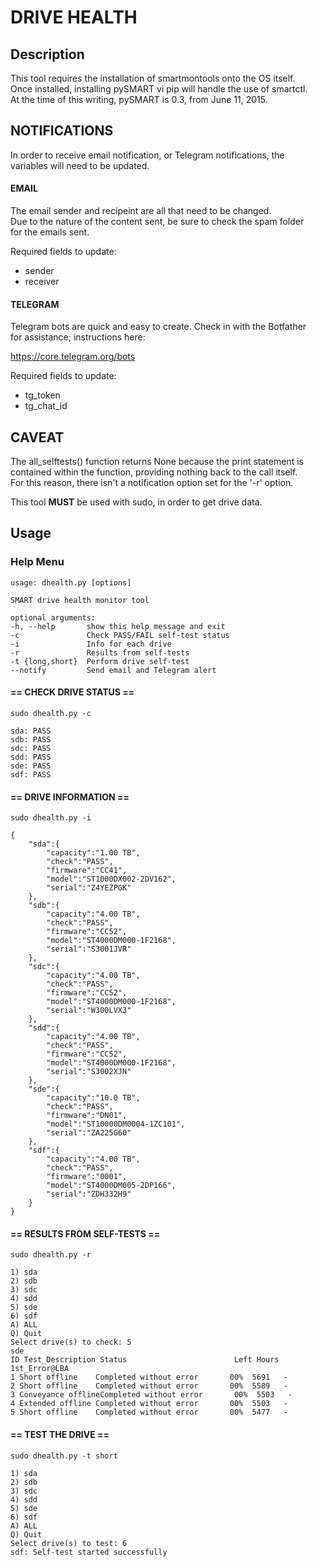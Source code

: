 DRIVE HEALTH
===

Description
---
This tool requires the installation of smartmontools onto the OS itself.  
Once installed, installing pySMART vi pip will handle the use of smartctl.  
At the time of this writing, pySMART is 0.3, from June 11, 2015.  


NOTIFICATIONS
---
In order to receive email notification, or Telegram notifications, the  
variables will need to be updated.  

#### EMAIL
The email sender and recipeint are all that need to be changed.  
Due to the nature of the content sent, be sure to check the spam folder  
for the emails sent.  

Required fields to update:  
* sender
* receiver

#### TELEGRAM
Telegram bots are quick and easy to create. Check in with the Botfather  
for assistance; instructions here:  

https://core.telegram.org/bots

Required fields to update:  
* tg_token
* tg_chat_id


CAVEAT
---
The all_selftests() function returns None because the print statement is  
contained within the function, providing nothing back to the call itself.  
For this reason, there isn't a notification option set for the '-r' option.  

This tool **MUST** be used with sudo, in order to get drive data.  


Usage
---
### Help Menu

    usage: dhealth.py [options]

    SMART drive health monitor tool

    optional arguments:
    -h, --help       show this help message and exit
    -c               Check PASS/FAIL self-test status
    -i               Info for each drive
    -r               Results from self-tests
    -t {long,short}  Perform drive self-test
    --notify         Send email and Telegram alert


#### == CHECK DRIVE STATUS ==

    sudo dhealth.py -c

    sda: PASS
    sdb: PASS
    sdc: PASS
    sdd: PASS
    sde: PASS
    sdf: PASS


#### == DRIVE INFORMATION ==

    sudo dhealth.py -i

    {
        "sda":{
            "capacity":"1.00 TB",
            "check":"PASS",
            "firmware":"CC41",
            "model":"ST1000DX002-2DV162",
            "serial":"Z4YEZPGK"
        },
        "sdb":{
            "capacity":"4.00 TB",
            "check":"PASS",
            "firmware":"CC52",
            "model":"ST4000DM000-1F2168",
            "serial":"S3001JVR"
        },
        "sdc":{
            "capacity":"4.00 TB",
            "check":"PASS",
            "firmware":"CC52",
            "model":"ST4000DM000-1F2168",
            "serial":"W300LVX3"
        },
        "sdd":{
            "capacity":"4.00 TB",
            "check":"PASS",
            "firmware":"CC52",
            "model":"ST4000DM000-1F2168",
            "serial":"S3002XJN"
        },
        "sde":{
            "capacity":"10.0 TB",
            "check":"PASS",
            "firmware":"DN01",
            "model":"ST10000DM0004-1ZC101",
            "serial":"ZA225G60"
        },
        "sdf":{
            "capacity":"4.00 TB",
            "check":"PASS",
            "firmware":"0001",
            "model":"ST4000DM005-2DP166",
            "serial":"ZDH332H9"
        }
    }


#### == RESULTS FROM SELF-TESTS ==

    sudo dhealth.py -r

    1) sda
    2) sdb
    3) sdc
    4) sdd
    5) sde
    6) sdf
    A) ALL
    Q) Quit
    Select drive(s) to check: 5
    sde
    ID Test_Description Status                        Left Hours  1st_Error@LBA
    1 Short offline    Completed without error       00%  5691   -
    2 Short offline    Completed without error       00%  5589   -
    3 Conveyance offlineCompleted without error       00%  5503   -
    4 Extended offline Completed without error       00%  5503   -
    5 Short offline    Completed without error       00%  5477   -


#### == TEST THE DRIVE ==

    sudo dhealth.py -t short

    1) sda
    2) sdb
    3) sdc
    4) sdd
    5) sde
    6) sdf
    A) ALL
    Q) Quit
    Select drive(s) to test: 6
    sdf: Self-test started successfully


